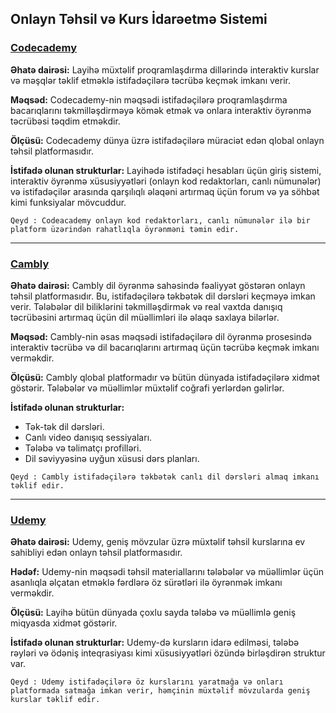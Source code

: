 
## **Onlayn Təhsil və Kurs İdarəetmə Sistemi**

### [Codecademy](https://www.codecademy.com/courses/learn-c-sharp-lists-and-linq/lessons/csharp-lists/exercises/introduction-to-lists)

**Əhatə dairəsi:**
Layihə müxtəlif proqramlaşdırma dillərində interaktiv kurslar və məşqlər təklif etməklə istifadəçilərə təcrübə keçmək imkanı verir.

**Məqsəd:**
Codecademy-nin məqsədi istifadəçilərə proqramlaşdırma bacarıqlarını təkmilləşdirməyə kömək etmək və onlara interaktiv öyrənmə təcrübəsi təqdim etməkdir.

**Ölçüsü:**
Codecademy dünya üzrə istifadəçilərə müraciət edən qlobal onlayn təhsil platformasıdır.

**İstifadə olunan strukturlar:**
Layihədə istifadəçi hesabları üçün giriş sistemi, interaktiv öyrənmə xüsusiyyətləri (onlayn kod redaktorları, canlı nümunələr) və istifadəçilər arasında qarşılıqlı əlaqəni artırmaq üçün forum və ya söhbət kimi funksiyalar mövcuddur.

`Qeyd : Codeacademy onlayn kod redaktorları, canlı nümunələr ilə bir platform üzərindən rahatlıqla öyrənməni təmin edir.`

---

### [Cambly](https://www.cambly.com/english?lang=en&utm_source=google&utm_medium=cpc&utm_campaign=OT_C_GG_SRCH_AW_WEB_MAY20_international-cambly_brandname&utm_content=428256424547&utm_term=e_cambly&device=c&devicemodel=&gad_source=1&gclid=CjwKCAiAqY6tBhAtEiwAHeRopUkShp-I6_Dw26GIMDkz9qt0kd157DDAPEnsWBRJ4xV9ysPq1HR-hhoCGmsQAvD_BwE)

**Əhatə dairəsi:**
Cambly dil öyrənmə sahəsində fəaliyyət göstərən onlayn təhsil platformasıdır. Bu, istifadəçilərə təkbətək dil dərsləri keçməyə imkan verir. Tələbələr dil biliklərini təkmilləşdirmək və real vaxtda danışıq təcrübəsini artırmaq üçün dil müəllimləri ilə əlaqə saxlaya bilərlər.

**Məqsəd:**
Cambly-nin əsas məqsədi istifadəçilərə dil öyrənmə prosesində interaktiv təcrübə və dil bacarıqlarını artırmaq üçün təcrübə keçmək imkanı verməkdir.

**Ölçüsü:**
Cambly qlobal platformadır və bütün dünyada istifadəçilərə xidmət göstərir. Tələbələr və müəllimlər müxtəlif coğrafi yerlərdən gəlirlər.

**İstifadə olunan strukturlar:**
- Tək-tək dil dərsləri.
- Canlı video danışıq sessiyaları.
- Tələbə və təlimatçı profilləri.
- Dil səviyyəsinə uyğun xüsusi dərs planları.

`Qeyd : Cambly istifadəçilərə təkbətək canlı dil dərsləri almaq imkanı təklif edir.`

---

### [Udemy](https://www.udemy.com/?utm_source=adwords-brand&utm_medium=udemyads&utm_campaign=Brand-Udemy_la.EN_cc.ROW&utm_term=_._ag_80315195513_._ad_535757779892_._de_c_._dm__._pl__._ti_kwd-296956216253_._li_1000998_._pd__._&utm_term=_._pd__._kw_udemy_._&matchtype=b&gad_source=1&gclid=CjwKCAiAqY6tBhAtEiwAHeRopb1Z8bc825gG-qjMIP9cNFd7lPXUisLkw1sUFYSiQ_xdbJewO-Q7ZRoC9FUQAvD_BwE)

**Əhatə dairəsi:**
Udemy, geniş mövzular üzrə müxtəlif təhsil kurslarına ev sahibliyi edən onlayn təhsil platformasıdır.

**Hədəf:**
Udemy-nin məqsədi təhsil materiallarını tələbələr və müəllimlər üçün asanlıqla əlçatan etməklə fərdlərə öz sürətləri ilə öyrənmək imkanı verməkdir.

**Ölçüsü:**
Layihə bütün dünyada çoxlu sayda tələbə və müəllimlə geniş miqyasda xidmət göstərir.

**İstifadə olunan strukturlar:**
Udemy-də kursların idarə edilməsi, tələbə rəyləri və ödəniş inteqrasiyası kimi xüsusiyyətləri özündə birləşdirən struktur var.

`Qeyd : Udemy istifadəçilərə öz kurslarını yaratmağa və onları platformada satmağa imkan verir, həmçinin müxtəlif mövzularda geniş kurslar təklif edir.`




